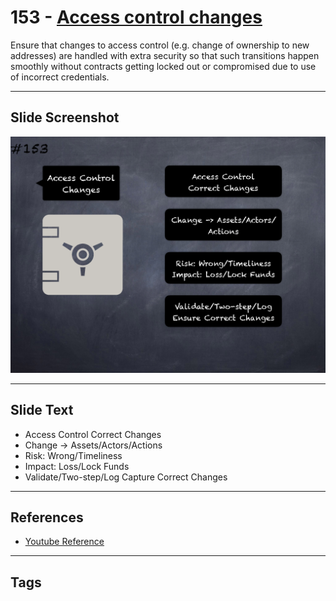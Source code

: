# 153 - [Access control changes](Access%20control%20changes.md)
Ensure that changes to access control (e.g. change of ownership to new addresses) are handled with extra security so that such transitions happen smoothly without contracts getting locked out or compromised due to use of incorrect credentials.
___
## Slide Screenshot
![0153.png](../../images/5.Pitfalls%20and%20Best%20Practices%20201/153.png)
___
## Slide Text
- Access Control Correct Changes
- Change -> Assets/Actors/Actions
- Risk: Wrong/Timeliness
- Impact: Loss/Lock Funds
- Validate/Two-step/Log Capture Correct Changes
___
## References
- [Youtube Reference](https://youtu.be/pXoEIjHupXk?t=1072)
___
## Tags